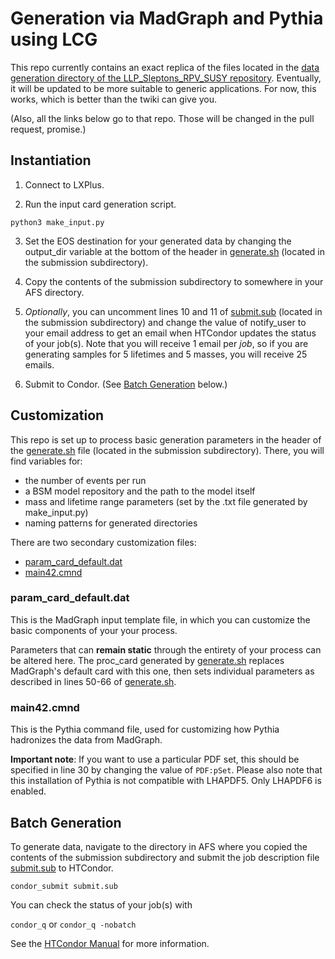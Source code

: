 # Generation via MadGraph and Pythia using LCG

This repo currently contains an exact replica of the files located in the [data generation directory of the LLP_Sleptons_RPV_SUSY repository](https://github.com/A-A-Abdelhamid/LLP_Sleptons_RPV_SUSY/blob/secondary/generate_events/). Eventually, it will be updated to be more suitable to generic applications. For now, this works, which is better than the twiki can give you. 

(Also, all the links below go to that repo. Those will be changed in the pull request, promise.)

## Instantiation

1. Connect to LXPlus.

2. Run the input card generation script.

`python3 make_input.py`

3. Set the EOS destination for your generated data by changing the output_dir variable at the bottom of the header in [generate.sh](https://github.com/A-A-Abdelhamid/LLP_Sleptons_RPV_SUSY/blob/secondary/generate_events/submission/generate.sh) (located in the submission subdirectory).

4. Copy the contents of the submission subdirectory to somewhere in your AFS directory. 

5. *Optionally*, you can uncomment lines 10 and 11 of [submit.sub](https://github.com/A-A-Abdelhamid/LLP_Sleptons_RPV_SUSY/blob/secondary/generate_events/submission/submit.sub) (located in the submission subdirectory) and change the value of notify_user to your email address to get an email when HTCondor updates the status of your job(s). Note that you will receive 1 email per *job*, so if you are generating samples for 5 lifetimes and 5 masses, you will receive 25 emails.

6. Submit to Condor. (See [Batch Generation](https://github.com/A-A-Abdelhamid/LLP_Sleptons_RPV_SUSY/tree/secondary/generate_events#batch-generation) below.)
## Customization

This repo is set up to process basic generation parameters in the header of the [generate.sh](https://github.com/A-A-Abdelhamid/LLP_Sleptons_RPV_SUSY/blob/secondary/generate_events/submission/generate.sh) file (located in the submission subdirectory). There, you will find variables for:

- the number of events per run
- a BSM model repository and the path to the model itself
- mass and lifetime range parameters (set by the .txt file generated by make_input.py)
- naming patterns for generated directories

There are two secondary customization files: 

- [param_card_default.dat](https://github.com/A-A-Abdelhamid/LLP_Sleptons_RPV_SUSY/blob/secondary/generate_events/submission/param_card_default.dat)
- [main42.cmnd](https://github.com/A-A-Abdelhamid/LLP_Sleptons_RPV_SUSY/blob/secondary/generate_events/submission/main42.cmnd)

### param_card_default.dat

This is the MadGraph input template file, in which you can customize the basic components of your your process.

Parameters that can **remain static** through the entirety of your process can be altered here. The proc_card generated by [generate.sh](https://github.com/A-A-Abdelhamid/LLP_Sleptons_RPV_SUSY/blob/secondary/generate_events/submission/generate.sh) replaces MadGraph's default card with this one, then sets individual parameters as described in lines 50-66 of [generate.sh](https://github.com/A-A-Abdelhamid/LLP_Sleptons_RPV_SUSY/blob/secondary/generate_events/submission/generate.sh#L50).

### main42.cmnd

This is the Pythia command file, used for customizing how Pythia hadronizes the data from MadGraph.

**Important note**: 
If you want to use a particular PDF set, this should be specified in line 30 by changing the value of `PDF:pSet`. Please also note that this installation of Pythia is not compatible with LHAPDF5. Only LHAPDF6 is enabled.

## Batch Generation

To generate data, navigate to the directory in AFS where you copied the contents of the submission subdirectory and submit the job description file [submit.sub](https://github.com/A-A-Abdelhamid/LLP_Sleptons_RPV_SUSY/blob/secondary/generate_events/submission/submit.sub) to HTCondor.

`condor_submit submit.sub`

You can check the status of your job(s) with 

`condor_q` or `condor_q -nobatch`

See the [HTCondor Manual](https://htcondor.readthedocs.io/en/latest/users-manual/managing-a-job.html) for more information.
